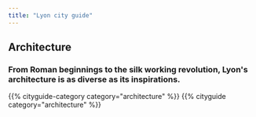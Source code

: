 ```yaml
---
title: "Lyon city guide"
---
```


## Architecture

### From Roman beginnings to the silk working revolution, Lyon's architecture is as diverse as its inspirations.

{{% cityguide-category category="architecture" %}}
{{% cityguide category="architecture" %}}

